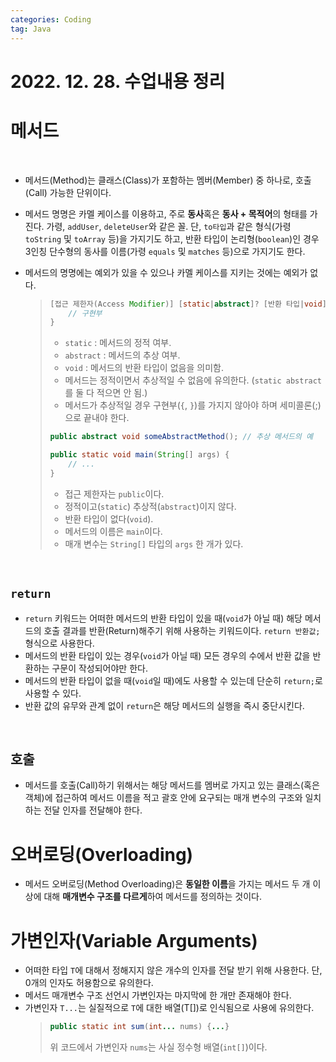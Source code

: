 ```yaml
---
categories: Coding	
tag: Java
---
```


# 2022. 12. 28. 수업내용 정리

# 메서드

<br>

* 메서드(Method)는 클래스(Class)가 포함하는 멤버(Member) 중 하나로, 호출(Call) 가능한 단위이다.
* 메서드 명명은 카멜 케이스를 이용하고, 주로 **동사**혹은 **동사 + 목적어**의 형태를 가진다. 가령, `addUser`, `deleteUser`와 같은 꼴. 단, `to타입`과 같은 형식(가령 `toString` 및 `toArray` 등)을 가지기도 하고, 반환 타입이 논리형(`boolean`)인 경우 3인칭 단수형의 동사를 이름(가령 `equals` 및 `matches` 등)으로 가지기도 한다.
* 메서드의 명명에는 예외가 있을 수 있으나 카멜 케이스를 지키는 것에는 예외가 없다.
  <br>

  > ```java
  > [접근 제한자(Access Modifier)] [static|abstract]? [반환 타입|void] [메서드 이름] ([매개 변수(Parameter),...]?) {
  >     // 구현부
  > }
  > ```
  > * `static` : 메서드의 정적 여부.
  > * `abstract` : 메서드의 추상 여부.
  > * `void` : 메서드의 반환 타입이 없음을 의미함.
  > * 메서드는 정적이면서 추상적일 수 없음에 유의한다. (`static abstract`를 둘 다 적으면 안 됨.)
  > * 메서드가 추상적일 경우 구현부(`{`, `}`)를 가지지 않아야 하며 세미콜론(;)으로 끝내야 한다.
  > ```java
  > public abstract void someAbstractMethod(); // 추상 메서드의 예
  > ```
  > ```java
  > public static void main(String[] args) {
  >     // ...
  > }
  > ```
  > * 접근 제한자는 `public`이다.
  > * 정적이고(`static`) 추상적(`abstract`)이지 않다.
  > * 반환 타입이 없다(`void`).
  > * 메서드의 이름은 `main`이다.
  > * 매개 변수는 `String[]` 타입의 `args` 한 개가 있다.
  
  <br>

## `return`
* `return` 키워드는 어떠한 메서드의 반환 타입이 있을 때(`void`가 아닐 때) 해당 메서드의 호출 결과를 반환(Return)해주기 위해 사용하는 키워드이다. `return 반환값;` 형식으로 사용한다.
* 메서드의 반환 타입이 있는 경우(`void`가 아닐 때) 모든 경우의 수에서 반환 값을 반환하는 구문이 작성되어야만 한다.
* 메서드의 반환 타입이 없을 때(`void`일 때)에도 사용할 수 있는데 단순히 `return;`로 사용할 수 있다.
* 반환 값의 유무와 관계 없이 `return`은 해당 메서드의 실행을 즉시 중단시킨다.

<br>

## 호출
* 메서드를 호출(Call)하기 위해서는 해당 메서드를 멤버로 가지고 있는 클래스(혹은 객체)에 접근하여 메서드 이름을 적고 괄호 안에 요구되는 매개 변수의 구조와 일치하는 전달 인자를 전달해야 한다.

# 오버로딩(Overloading)
* 메서드 오버로딩(Method Overloading)은 **동일한 이름**을 가지는 메서드 두  개 이상에 대해 **매개변수 구조를 다르게**하여 메서드를 정의하는 것이다. 


# 가변인자(Variable Arguments)
* 어떠한 타입 `T`에 대해서 정해지지 않은 개수의 인자를 전달 받기 위해 사용한다. 단, 0개의 인자도 허용함으로 유의한다. 
* 메서드 매개변수 구조 선언시 가변인자는 마지막에 한 개만 존재해야 한다.
* 가변인자 `T...`는 실질적으로 `T`에 대한 배열(T[])로 인식됨으로 사용에 유의한다.
  >```java
  > public static int sum(int... nums) {...}
  >```
  >위 코드에서 가변인자 `nums`는 사실 정수형 배열(`int[]`)이다.

<br>
<br>
<br>

